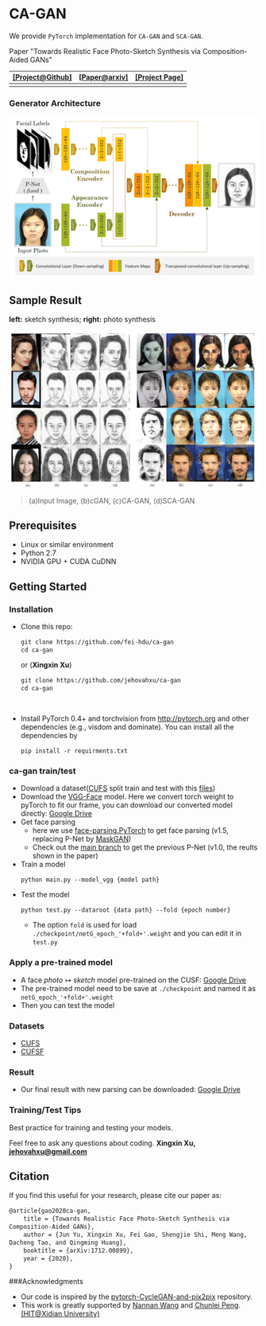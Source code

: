# CA-GAN

We provide $\texttt{PyTorch}$ implementation for $\texttt{CA-GAN}$ and $\texttt{SCA-GAN}$.

Paper "Towards Realistic Face Photo-Sketch Synthesis via Composition-Aided GANs"

| [[Project@Github]](https://github.com/fei-hdu/ca-gan/) | [[Paper@arxiv\]](https://arxiv.org/abs/1712.00899) | [[Project Page]](https://fei-hdu.github.io/ca-gan/) |
| :--------------------------------------: | :--------------------------------------: | :--------------------------------------: |
|                                          |                                          |                                          |

### Generator Architecture

![](imgs/architecture1.png)

## Sample Result

**left:** sketch synthesis; **right:** photo synthesis

![](imgs/result1.png)
> (a)Input Image, (b)cGAN, (c)CA-GAN, (d)SCA-GAN

## Prerequisites

- Linux or similar environment
- Python 2.7
- NVIDIA GPU + CUDA CuDNN

## Getting Started

### Installation
- Clone this repo:
    ```shell script
    git clone https://github.com/fei-hdu/ca-gan
    cd ca-gan
    ```
    or (**Xingxin Xu**)

    ```shell script
    git clone https://github.com/jehovahxu/ca-gan
    cd ca-gan
    ```

    ​

- Install PyTorch 0.4+ and torchvision from http://pytorch.org and other dependencies (e.g., visdom and dominate). You can install all the dependencies by

    ```shell script
    pip install -r requirments.txt
    ```

### ca-gan train/test
- Download a dataset([CUFS](http://mmlab.ie.cuhk.edu.hk/archive/facesketch.html) split train and test with this [files]())
- Download the [VGG-Face](http://www.robots.ox.ac.uk/~vgg/software/vgg_face/) model. Here we convert torch weight to pyTorch to fit our frame, you can download our converted model directly: [Google Drive](https://drive.google.com/open?id=1V2dfOLXSgAS9V8PvhTeQAP6KGI40aff_)
- Get face parsing
    - here we use [face-parsing.PyTorch](https://github.com/jehovahxu/face-parsing.PyTorch) to get face parsing (v1.5, replacing P-Net by [MaskGAN](https://github.com/switchablenorms/CelebAMask-HQ))
    - Check out the [main branch](https://github.com/jehovahxu/ca-gan) to get the previous P-Net  (v1.0, the reults shown in the paper)
- Train a model
    ```shell script
    python main.py --model_vgg {model path}
    ```
- Test the model
    ```shell script
    python test.py --dataroot {data path} --fold {epoch number}
    ```
    - The option `fold` is used for load `./checkpoint/netG_epoch_'+fold+'.weight` and you can edit it in `test.py` 
### Apply a pre-trained model
- A face $photo \mapsto sketch$  model  pre-trained on the CUSF: [Google Drive](https://drive.google.com/open?id=17KG1e0-cq_dmidQovzG9vOWZSq3of0Lx)
- The pre-trained model need to be save at `./checkpoint` and named it as `netG_epoch_'+fold+'.weight`
- Then you can test the model

### Datasets
- [CUFS](http://mmlab.ie.cuhk.edu.hk/archive/facesketch.html)
- [CUFSF](http://mmlab.ie.cuhk.edu.hk/archive/cufsf/)

### Result
- Our final result with new parsing can be downloaded: [Google Drive](https://drive.google.com/open?id=1cie6l-IuxSm-ste2bIi6L7Y_leWNpotB)


### Training/Test Tips

Best practice for training and testing your models.<p>
Feel free to ask any questions about coding. **Xingxin Xu, [jehovahxu@gmail.com](jehovahxu@gmail.com)**<p>

## Citation

If you find this useful for your research, please cite our paper as:

```
@article{gao2020ca-gan,
	title = {Towards Realistic Face Photo-Sketch Synthesis via Composition-Aided GANs},
	author = {Jun Yu, Xingxin Xu, Fei Gao, Shengjie Shi, Meng Wang, Dacheng Tao, and Qingming Huang},
	booktitle = {arXiv:1712.00899},
	year = {2020},
}
```

###Acknowledgments

- Our code is inspired by the [pytorch-CycleGAN-and-pix2pix](https://github.com/junyanz/pytorch-CycleGAN-and-pix2pix) repository.
- This work is greatly supported by [Nannan Wang](http://www.ihitworld.com/) and [Chunlei Peng](http://chunleipeng.com/). [ (HIT@Xidian University)](http://www.ihitworld.com/)


